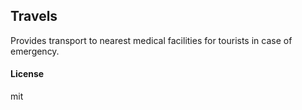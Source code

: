 ## Travels

Provides transport to nearest medical facilities for tourists in case of emergency.

#### License

mit